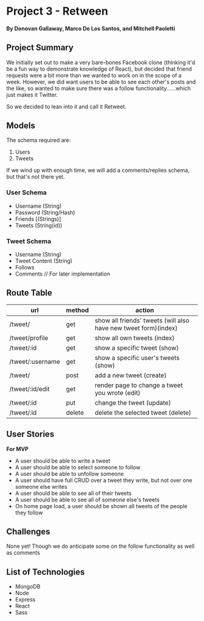 # Project 3 - Retween
#### By Donovan Gallaway, Marco De Los Santos, and Mitchell Paoletti

## Project Summary

We initially set out to make a very bare-bones Facebook clone (thinking it'd be a fun way to demonstrate knowledge of React), but decided that friend requests were a bit more than we wanted to work on in the scope of a week. However, we did want users to be able to see each other's posts and the like, so wanted to make sure there was a follow functionality......which just makes it Twitter.

So we decided to lean into it and call it Retweet.

## Models

The schema required are:

1. Users
2. Tweets

If we wind up with enough time, we will add a comments/replies schema, but that's not there yet.

### User Schema
- Username (String)
- Password (String/Hash)
- Friends [(Strings)]
- Tweets (String(id))

### Tweet Schema
- Username (String)
- Tweet Content (String)
- Follows
- Comments // For later implementation


## Route Table

| url | method | action |
|-----|--------|--------|
| /tweet/ | get | show all friends' tweets (will also have new tweet form)(index)|
| /tweet/profile | get | show all own tweets (index)|
| /tweet/:id | get | show a specific tweet (show)|
| /tweet/:username | get | show a specific user's tweets (show)|
| /tweet/ | post | add a new tweet (create)|
| /tweet/:id/edit | get | render page to change a tweet you wrote (edit)|
| /tweet/:id | put | change the tweet (update)|
| /tweet/:id | delete | delete the selected tweet (delete)|

## User Stories

**For MVP**
- A user should be able to write a tweet
- A user should be able to select someone to follow
- A user should be able to unfollow someone
- A user should have full CRUD over a tweet they write, but not over one someone else writes
- A user should be able to see all of their tweets
- A user should be able to see all of someone else's tweets
- On home page load, a user should be shown all tweets of the people they follow

## Challenges

None yet! Though we do anticipate some on the follow functionality as well as comments

## List of Technologies

- MongoDB
- Node
- Express
- React
- Sass